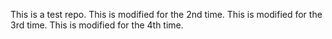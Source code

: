 This is a test repo.
This is modified for the 2nd time.
This is modified for the 3rd time.
This is modified for the 4th time.
